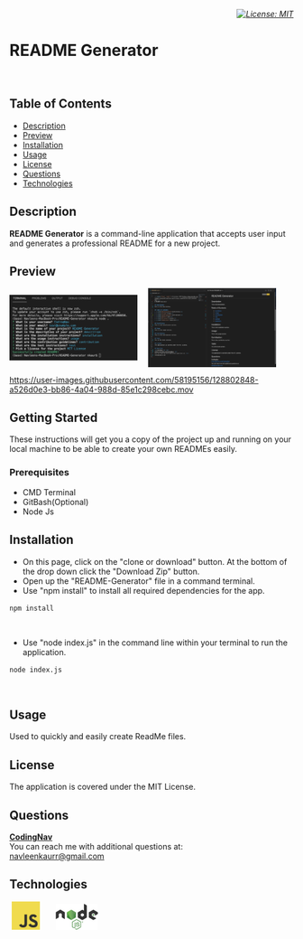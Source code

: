 <i style="float: right;">[![License: MIT](https://img.shields.io/badge/License-MIT-yellow.svg)](https://opensource.org/licenses/MIT)</i>
​
# README Generator
​
## Table of Contents
* <a href="#description">Description</a>
* <a href="#preview">Preview</a>
* <a href="#installation">Installation</a>
* <a href="#usage">Usage</a>
* <a href="#license">License</a>
* <a href="#questions">Questions</a>
* <a href="#technologies">Technologies</a>
​
## Description
<b>README Generator</b> is a command-line application that accepts user input and generates a professional README for a new project.
​
## Preview
<img src="./images/terminal.png" align="middle" width="45%"/>&nbsp; &nbsp; &nbsp;<img src="./images/readme.png" align="middle" width="45%"/>

https://user-images.githubusercontent.com/58195156/128802848-a526d0e3-bb86-4a04-988d-85e1c298cebc.mov

## Getting Started
These instructions will get you a copy of the project up and running on your local machine to be able to create your own READMEs easily.
​
### Prerequisites
* CMD Terminal
* GitBash(Optional)
* Node Js
​
## Installation
* On this page, click on the "clone or download" button. At the bottom of the drop down click the "Download Zip" button.
​
* Open up the "README-Generator" file in a command terminal.
​
* Use "npm install" to install all required dependencies for the app.
```
npm install
```
​
* Use "node index.js" in the command line within your terminal to run the application.
```
node index.js
```
​
## Usage
Used to quickly and easily create ReadMe files.
​
## License
The application is covered under the MIT License.
​
## Questions
<a href="https://github.com/CodingNav/"><b>CodingNav</b></a>
<br>
You can reach me with additional questions at: 
<br>
navleenkaurr@gmail.com
​
## Technologies
​
<img src="./images/js.jpg" width="10%"/> &nbsp; &nbsp; &nbsp;
<img src="./images/nodejs.png" width="15%"/>
